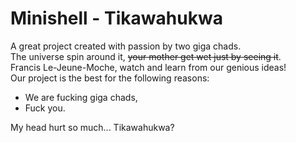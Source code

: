 # Minishell - Tikawahukwa

A great project created with passion by two giga chads.  
The universe spin around it, ~~your mother get wet just by seeing it~~.  
Francis Le-Jeune-Moche, watch and learn from our genious ideas!  
Our project is the best for the following reasons:  
- We are fucking giga chads,
- Fuck you.

My head hurt so much... Tikawahukwa?